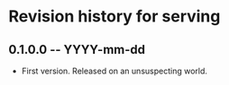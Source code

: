 # Revision history for serving

## 0.1.0.0 -- YYYY-mm-dd

* First version. Released on an unsuspecting world.
